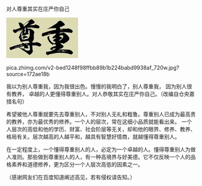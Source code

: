 对人尊重其实在庄严你自己


![对人尊重其实在庄严你自己](https://github.com/ywangnccu/ywang/blob/main/images/Respect.jpg)

pica.zhimg.com/v2-bed1248f98ffbb89b1b224babd9938af_720w.jpg?source=172ae18b


我以为别人尊重我，因为我很出色。慢慢的我明白了，别人尊重我， 因为别人很有教养， 卓越的人更懂得尊重别人。对人恭敬其实在庄严你自己。（改编自仓央嘉措名句）

希望被他人尊重就要先去尊重别人，不对别人无礼和粗鲁。尊重别人已成为最高贵的教养，亦为最优秀的修养。一个人的层次，常在这细小品质就能看出来。
一个人层次的高低和他的学历、财富、社会阶层等无关，却和他的眼界、修养、教养、格局有关。层次越高的人越平和，越具有智慧好情商，就越懂得尊重别人。

在一定程度上，一个懂得尊重别人的人，必定为一个卓越的人。懂得尊重别人为做人准则。那些做到尊重别人的人，有一种高境界与好美德。它不仅反映一个人的品格素养和道德修养，更为区分一个人层次高低的因素之一。


（感谢网友们在百度知道阐述高见，若有侵权请告知。）
